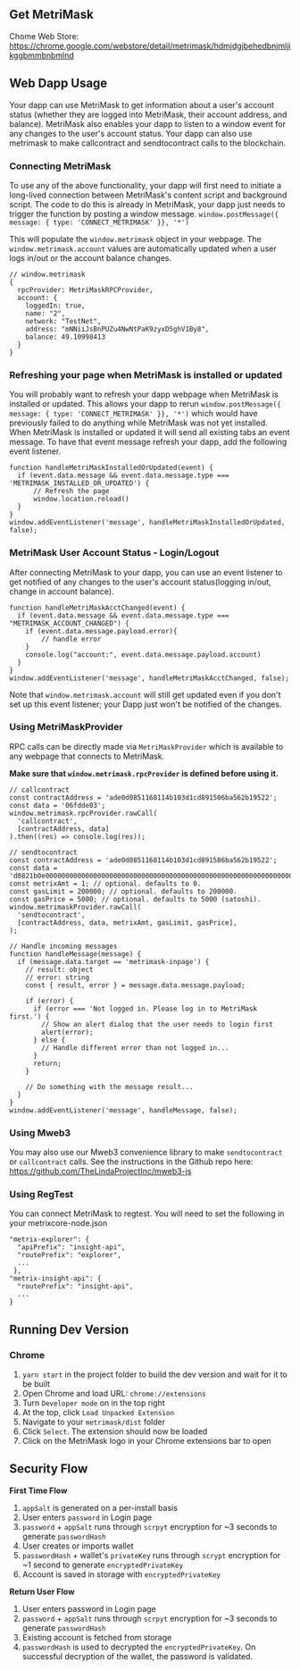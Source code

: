 ## Get MetriMask
Chome Web Store: https://chrome.google.com/webstore/detail/metrimask/hdmjdgjbehedbnjmljikggbmmbnbmlnd

## Web Dapp Usage

Your dapp can use MetriMask to get information about a user's account status (whether they are logged into MetriMask, their account address, and balance). MetriMask also enables your dapp to listen to a window event for any changes to the user's account status.
Your dapp can also use metrimask to make callcontract and sendtocontract calls to the blockchain. 

### Connecting MetriMask
To use any of the above functionality, your dapp will first need to initiate a long-lived connection between MetriMask's content script and background script.
The code to do this is already in MetriMask, your dapp just needs to trigger the function by posting a window message.
`window.postMessage({ message: { type: 'CONNECT_METRIMASK' }}, '*')`

This will populate the `window.metrimask` object in your webpage. The `window.metrimask.account` values are automatically updated when a user logs in/out or the account balance changes.

```
// window.metrimask
{
  rpcProvider: MetriMaskRPCProvider,
  account: {
    loggedIn: true, 
    name: "2", 
    network: "TestNet", 
    address: "mNNiiJsBnPUZu4NwNtPaK9zyxD5ghV1By8", 
    balance: 49.10998413 
  }
}
```

### Refreshing your page when MetriMask is installed or updated
You will probably want to refresh your dapp webpage when MetriMask is installed or updated. This allows your dapp to rerun
`window.postMessage({ message: { type: 'CONNECT_METRIMASK' }}, '*')`
which would have previously failed to do anything while MetriMask was not yet installed. 
When MetriMask is installed or updated it will send all existing tabs an event message. To have that event message refresh your dapp, add the following event listener.

```
function handleMetriMaskInstalledOrUpdated(event) {
  if (event.data.message && event.data.message.type === 'METRIMASK_INSTALLED_OR_UPDATED') {
      // Refresh the page
      window.location.reload()
  }
}  
window.addEventListener('message', handleMetriMaskInstalledOrUpdated, false);
```

### MetriMask User Account Status - Login/Logout
After connecting MetriMask to your dapp, you can use an event listener to get notified of any changes to the user's account status(logging in/out, change in account balance).

```
function handleMetriMaskAcctChanged(event) {
  if (event.data.message && event.data.message.type === "METRIMASK_ACCOUNT_CHANGED") {
  	if (event.data.message.payload.error){
  		// handle error
  	}
    console.log("account:", event.data.message.payload.account)
  }
}
window.addEventListener('message', handleMetriMaskAcctChanged, false);
```

Note that `window.metrimask.account` will still get updated even if you don't set up this event listener; your Dapp just won't be notified of the changes.

### Using MetriMaskProvider

RPC calls can be directly made via `MetriMaskProvider` which is available to any webpage that connects to MetriMask.

**Make sure that `window.metrimask.rpcProvider` is defined before using it.**

```
// callcontract
const contractAddress = 'ade0d0851168114b103d1cd891506ba562b19522';
const data = '06fdde03';
window.metrimask.rpcProvider.rawCall(
  'callcontract',
  [contractAddress, data]
).then((res) => console.log(res));

// sendtocontract
const contractAddress = 'ade0d0851168114b103d1cd891506ba562b19522';
const data = 'd0821b0e0000000000000000000000000000000000000000000000000000000000000001';
const metrixAmt = 1; // optional. defaults to 0.
const gasLimit = 200000; // optional. defaults to 200000.
const gasPrice = 5000; // optional. defaults to 5000 (satoshi).
window.metrimaskProvider.rawCall(
  'sendtocontract',
  [contractAddress, data, metrixAmt, gasLimit, gasPrice],
);

// Handle incoming messages
function handleMessage(message) {
  if (message.data.target == 'metrimask-inpage') {
    // result: object
    // error: string
    const { result, error } = message.data.message.payload;
    
    if (error) {
      if (error === 'Not logged in. Please log in to MetriMask first.') {
        // Show an alert dialog that the user needs to login first
        alert(error);
      } else {
        // Handle different error than not logged in...
      }
      return;
    }

    // Do something with the message result...
  }
}
window.addEventListener('message', handleMessage, false);
```

### Using Mweb3
You may also use our Mweb3 convenience library to make `sendtocontract` or `callcontract` calls. See the instructions in the Github repo here: https://github.com/TheLindaProjectInc/mweb3-js

### Using RegTest
You can connect MetriMask to regtest. You will need to set the following in your metrixcore-node.json

```
"metrix-explorer": {
  "apiPrefix": "insight-api",
  "routePrefix": "explorer",
  ...
 },
"metrix-insight-api": {
  "routePrefix": "insight-api",
  ...
}  
```

## Running Dev Version
### Chrome
1. `yarn start` in the project folder to build the dev version and wait for it to be built
2. Open Chrome and load URL: `chrome://extensions`
3. Turn `Developer mode` on in the top right
4. At the top, click `Load Unpacked Extension`
5. Navigate to your `metrimask/dist` folder
6. Click `Select`. The extension should now be loaded
7. Click on the MetriMask logo in your Chrome extensions bar to open

## Security Flow
**First Time Flow**
1. `appSalt` is generated on a per-install basis
2. User enters `password` in Login page
3. `password` + `appSalt` runs through `scrpyt` encryption for ~3 seconds to generate `passwordHash`
4. User creates or imports wallet
5. `passwordHash` + wallet's `privateKey` runs through `scrypt` encryption for ~1 second to generate `encryptedPrivateKey`
6. Account is saved in storage with `encryptedPrivateKey`

**Return User Flow**
1. User enters password in Login page
2. `password` + `appSalt` runs through `scrpyt` encryption for ~3 seconds to generate `passwordHash`
3. Existing account is fetched from storage
4. `passwordHash` is used to decrypted the `encryptedPrivateKey`. On successful decryption of the wallet, the password is validated.
